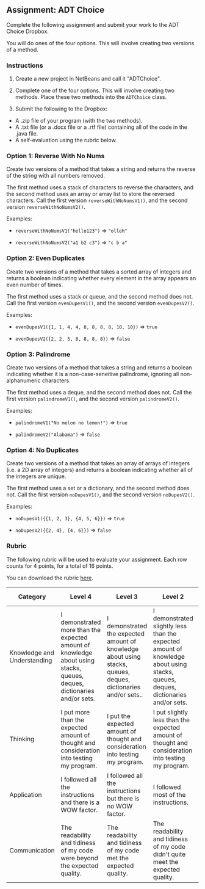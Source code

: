 ## Assignment: ADT Choice

Complete the following assignment and submit your work to the ADT Choice Dropbox.

You will do ones of the four options. This will involve creating two versions of a method.


### Instructions

1. Create a new project in NetBeans and call it "ADTChoice".

2. Complete one of the four options. This will involve creating two methods. Place these two methods into the `ADTChoice` class.

3. Submit the following to the Dropbox:
* A .zip file of your program (with the two methods).
* A .txt file (or a .docx file or a .rtf file) containing all of the code in the .java file.
* A self-evaluation using the rubric below.

### Option 1: Reverse With No Nums

Create two versions of a method that takes a string and returns the reverse of the string with all numbers removed.

The first method uses a stack of characters to reverse the characters, and the second method uses an array or array list to store the reversed characters. Call the first version `reverseWithNoNumsV1()`, and the second version `reverseWithNoNumsV2()`.

Examples:

* `reverseWithNoNumsV1("hello123")` => `"olleh"`

* `reverseWithNoNumsV2("a1 b2 c3")` => `"c b a"`


### Option 2: Even Duplicates

Create two versions of a method that takes a sorted array of integers and returns a boolean indicating whether every element in the array appears an even number of times.

The first method uses a stack or queue, and the second method does not. Call the first version `evenDupesV1()`, and the second version `evenDupesV2()`.

Examples:

* `evenDupesV1({1, 1, 4, 4, 8, 8, 8, 8, 10, 10})` => `true`

* `evenDupesV2({2, 2, 5, 8, 8, 8, 8})` => `false`


### Option 3: Palindrome

Create two versions of a method that takes a string and returns a boolean indicating whether it is a non-case-seneitive palindrome, ignoring all non-alphanumeric characters.

The first method uses a deque, and the second method does not. Call the first version `palindromeV1()`, and the second version `palindromeV2()`.

Examples:

* `palindromeV1("No melon no lemon!")` => `true`

* `palindromeV2("Alabama")` => `false`


### Option 4: No Duplicates

Create two versions of a method that takes an array of arrays of integers (i.e. a 2D array of integers) and returns a boolean indicating whether all of the integers are unique.

The first method uses a set or a dictionary, and the second method does not. Call the first version `noDupesV1()`, and the second version `noDupesV2()`.

Examples:

* `noDupesV1({{1, 2, 3}, {4, 5, 6}})` => `true`

* `noDupesV2({{2, 4}, {4, 6}})` => `false`


### Rubric

The following rubric will be used to evaluate your assignment. Each row counts for 4 points, for a total of 16 points.

You can download the rubric [here](https://docs.google.com/document/d/1bASPHJrdKGgkm-MY7JKyo1WV6AxCCyJkMfPGMbhr98g/edit?usp=sharing).


| Category | Level 4 | Level 3 | Level 2 | Level 1 | Below Level 1 |
| --- | --- | --- | --- | --- | --- |
| Knowledge and Understanding  | I demonstrated more than the expected amount of knowledge about using stacks, queues, deques, dictionaries and/or sets. | I demonstrated the expected amount of knowledge about using stacks, queues, deques, dictionaries and/or sets..  | I demonstrated slightly less than the expected amount of knowledge about using stacks, queues, deques, dictionaries and/or sets. | I demonstrated a small amount of knowledge about using stacks, queues, deques, dictionaries and/or sets. | I demonstrated no knowledge about using stacks, queues, deques, dictionaries and/or sets. |
| Thinking | I put more than the expected amount of thought and consideration into testing my program. | I put the expected amount of thought and consideration into testing my program. | I put slightly less than the expected amount of thought and consideration into testing my program. | I put a small amount of thought and consideration into testing my program. | I put no thought and consideration into the testing my program. |
| Application | I followed all the instructions and there is a WOW factor. | I followed all the instructions but there is no WOW factor. | I followed most of the instructions. | I followed some of the instructions. | I followed none of the instructions. |
| Communication | The readability and tidiness of my code were beyond the expected quality. | The readability and tidiness of my code met the expected quality. | The readability and tidiness of my code didn't quite meet the expected quality. | The readability and tidiness of my code were far below the expected quality. | My code was not readable nor tidy at all. |


